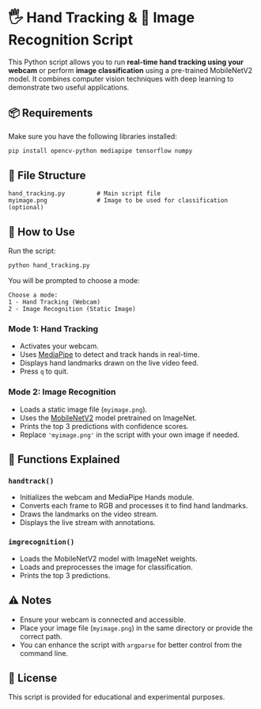 # 🖐️ Hand Tracking & 🧠 Image Recognition Script

This Python script allows you to run **real-time hand tracking using your webcam** or perform **image classification** using a pre-trained MobileNetV2 model. It combines computer vision techniques with deep learning to demonstrate two useful applications.

## 📦 Requirements

Make sure you have the following libraries installed:

```bash
pip install opencv-python mediapipe tensorflow numpy
```

## 📁 File Structure

```plaintext
hand_tracking.py         # Main script file
myimage.png              # Image to be used for classification (optional)
```

## 🚀 How to Use

Run the script:

```bash
python hand_tracking.py
```

You will be prompted to choose a mode:

```
Choose a mode:
1 - Hand Tracking (Webcam)
2 - Image Recognition (Static Image)
```

### Mode 1: Hand Tracking

- Activates your webcam.
- Uses [MediaPipe](https://google.github.io/mediapipe/) to detect and track hands in real-time.
- Displays hand landmarks drawn on the live video feed.
- Press `q` to quit.

### Mode 2: Image Recognition

- Loads a static image file (`myimage.png`).
- Uses the [MobileNetV2](https://keras.io/api/applications/mobilenet/#mobilenetv2-function) model pretrained on ImageNet.
- Prints the top 3 predictions with confidence scores.
- Replace `'myimage.png'` in the script with your own image if needed.

## 📌 Functions Explained

### `handtrack()`
- Initializes the webcam and MediaPipe Hands module.
- Converts each frame to RGB and processes it to find hand landmarks.
- Draws the landmarks on the video stream.
- Displays the live stream with annotations.

### `imgrecognition()`
- Loads the MobileNetV2 model with ImageNet weights.
- Loads and preprocesses the image for classification.
- Prints the top 3 predictions.

## ⚠️ Notes

- Ensure your webcam is connected and accessible.
- Place your image file (`myimage.png`) in the same directory or provide the correct path.
- You can enhance the script with `argparse` for better control from the command line.

## 📄 License

This script is provided for educational and experimental purposes.

